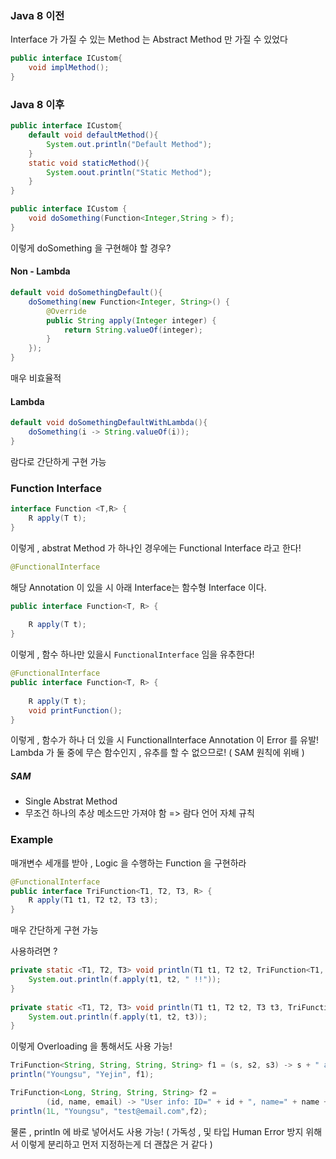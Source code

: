 ### Java 8 이전

Interface 가 가질 수 있는 Method 는 Abstract Method 만 가질 수 있었다

```java
public interface ICustom{
	void implMethod();
}
```
### Java 8 이후

```java
public interface ICustom{
	default void defaultMethod(){
		System.out.println("Default Method");
	}
	static void staticMethod(){
		System.oout.println("Static Method");
	}
}
```


```java
public interface ICustom {  
    void doSomething(Function<Integer,String > f);  
}
```

이렇게 doSomething 을 구현해야 할 경우?
#### Non - Lambda
```java
default void doSomethingDefault(){  
    doSomething(new Function<Integer, String>() {  
        @Override  
        public String apply(Integer integer) {  
            return String.valueOf(integer);
        }  
    });  
}
```

매우 비효율적
#### Lambda
```java
default void doSomethingDefaultWithLambda(){  
    doSomething(i -> String.valueOf(i));  
}
```

람다로 간단하게 구현 가능
### Function Interface
```java
interface Function <T,R> {
	R apply(T t);
}
```

이렇게 , abstrat Method 가 하나인 경우에는 Functional Interface 라고 한다!

```java
@FunctionalInterface
```

해당 Annotation 이 있을 시 아래 Interface는 함수형 Interface 이다.

```java
public interface Function<T, R> {  
  
	R apply(T t);
}
```

이렇게 , 함수 하나만 있을시 `FunctionalInterface` 임을 유추한다!

```java
@FunctionalInterface
public interface Function<T, R> {  
  
	R apply(T t);
	void printFunction();
}
```

이렇게 , 함수가 하나 더 있을 시 FunctionalInterface Annotation 이 Error 를 유발!
Lambda 가 둘 중에 무슨 함수인지 , 유추를 할 수 없으므로! ( SAM 원칙에 위배 )
##### SAM
- Single Abstrat Method
- 무조건 하나의 추상 메소드만 가져야 함
=> 람다 언어 자체 규칙

### Example

매개변수 세개를 받아 , Logic 을 수행하는 Function 을 구현하라

```java
@FunctionalInterface  
public interface TriFunction<T1, T2, T3, R> {  
    R apply(T1 t1, T2 t2, T3 t3);  
}
```

매우 간단하게 구현 가능

사용하려면 ?

```java
private static <T1, T2, T3> void println(T1 t1, T2 t2, TriFunction<T1, T2, String, String> f) {  
    System.out.println(f.apply(t1, t2, " !!"));  
}  
  
private static <T1, T2, T3> void println(T1 t1, T2 t2, T3 t3, TriFunction<T1, T2, T3, String> f) {  
    System.out.println(f.apply(t1, t2, t3));  
}
```

이렇게 Overloading 을 통해서도 사용 가능!

```java
TriFunction<String, String, String, String> f1 = (s, s2, s3) -> s + " and " + s2 + s3;  
println("Youngsu", "Yejin", f1);
```

```java
TriFunction<Long, String, String, String> f2 =  
        (id, name, email) -> "User info: ID=" + id + ", name=" + name + ", email=" + email;  
println(1L, "Youngsu", "test@email.com",f2);
```

물론 , println 에 바로 넣어서도 사용 가능!
( 가독성 , 및 타입 Human Error 방지 위해서 이렇게 분리하고 먼저 지정하는게 더 괜찮은 거 같다 )


